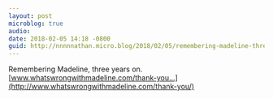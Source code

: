 ```yaml
---
layout: post
microblog: true
audio: 
date: 2018-02-05 14:18 -0800
guid: http://nnnnnathan.micro.blog/2018/02/05/remembering-madeline-three.html
---
```

Remembering Madeline, three years on. [www.whatswrongwithmadeline.com/thank-you...](http://www.whatswrongwithmadeline.com/thank-you/)
